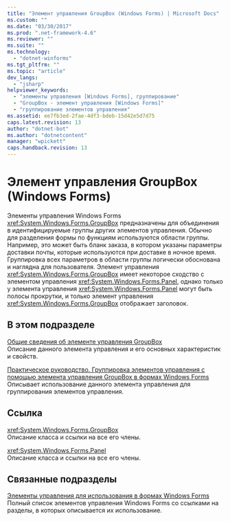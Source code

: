 ```yaml
---
title: "Элемент управления GroupBox (Windows Forms) | Microsoft Docs"
ms.custom: ""
ms.date: "03/30/2017"
ms.prod: ".net-framework-4.6"
ms.reviewer: ""
ms.suite: ""
ms.technology: 
  - "dotnet-winforms"
ms.tgt_pltfrm: ""
ms.topic: "article"
dev_langs: 
  - "jsharp"
helpviewer_keywords: 
  - "элементы управления [Windows Forms], группирование"
  - "GroupBox - элемент управления [Windows Forms]"
  - "группирование элементов управления"
ms.assetid: ee7fb3ed-2fae-4df3-bdeb-15d42e5d7d75
caps.latest.revision: 13
author: "dotnet-bot"
ms.author: "dotnetcontent"
manager: "wpickett"
caps.handback.revision: 13
---
```

# Элемент управления GroupBox (Windows Forms)
Элементы управления Windows Forms <xref:System.Windows.Forms.GroupBox> предназначены для объединения в идентифицируемые группы других элементов управления.  Обычно для разделения формы по функциям используются области группы.  Например, это может быть бланк заказа, в котором указаны параметры доставки почты, которые используются при доставке в ночное время.  Группировка всех параметров в области группы логически обоснована и наглядна для пользователя.  Элемент управления <xref:System.Windows.Forms.GroupBox> имеет некоторое сходство с элементом управления <xref:System.Windows.Forms.Panel>, однако только у элемента управления <xref:System.Windows.Forms.Panel> могут быть полосы прокрутки, и только элемент управления <xref:System.Windows.Forms.GroupBox> отображает заголовок.  
  
## В этом подразделе  
 [Общие сведения об элементе управления GroupBox](../../../../docs/framework/winforms/controls/groupbox-control-overview-windows-forms.md)  
 Описание данного элемента управления и его основных характеристик и свойств.  
  
 [Практическое руководство. Группировка элементов управления с помощью элемента управления GroupBox в формах Windows Forms](../../../../docs/framework/winforms/controls/how-to-group-controls-with-the-windows-forms-groupbox-control.md)  
 Описывает использование данного элемента управления для группирования элементов управления.  
  
## Ссылка  
 <xref:System.Windows.Forms.GroupBox>  
 Описание класса и ссылки на все его члены.  
  
 <xref:System.Windows.Forms.Panel>  
 Описание класса и ссылки на все его члены.  
  
## Связанные подразделы  
 [Элементы управления для использования в формах Windows Forms](../../../../docs/framework/winforms/controls/controls-to-use-on-windows-forms.md)  
 Полный список элементов управления Windows Forms со ссылками на разделы, в которых описывается их использование.